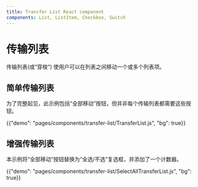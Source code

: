 ```yaml
---
title: Transfer List React component
components: List, ListItem, Checkbox, Switch
---
```


# 传输列表

<p class="description">传输列表(或“穿梭”) 使用户可以在列表之间移动一个或多个列表项。</p>

## 简单传输列表

为了完整起见，此示例包括“全部移动”按钮，但并非每个传输列表都需要这些按钮。

{{"demo": "pages/components/transfer-list/TransferList.js", "bg": true}}

## 增强传输列表

本示例将“全部移动”按钮替换为“全选/不选”复选框，并添加了一个计数器。

{{"demo": "pages/components/transfer-list/SelectAllTransferList.js", "bg": true}}